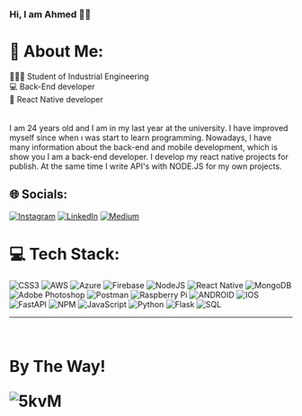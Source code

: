 ### Hi, I am Ahmed 💁🏻

# 💫 About Me:
👨🏻‍🎓 Student of Industrial Engineering<br>💻 Back-End developer<br>📱 React Native developer<br><br><br>I am 24 years old and I am in my last year at the university. I have improved myself since when ı was start to learn programming. Nowadays, I have many information about the back-end and mobile development, which is show you I am a back-end developer. I develop my react native projects for publish. At the same time I write API's with NODE.JS for my own projects.


## 🌐 Socials:
[![Instagram](https://img.shields.io/badge/Instagram-%23E4405F.svg?logo=Instagram&logoColor=white)](https://instagram.com/ahmedtkaya) [![LinkedIn](https://img.shields.io/badge/LinkedIn-%230077B5.svg?logo=linkedin&logoColor=white)](https://linkedin.com/in/ahmed-tayyib-kaya-4475341a0/) [![Medium](https://img.shields.io/badge/Medium-12100E?logo=medium&logoColor=white)](https://medium.com/@atkahmed9924) 

# 💻 Tech Stack:
![CSS3](https://img.shields.io/badge/css3-%231572B6.svg?style=for-the-badge&logo=css3&logoColor=white) ![AWS](https://img.shields.io/badge/AWS-%23FF9900.svg?style=for-the-badge&logo=amazon-aws&logoColor=white) ![Azure](https://img.shields.io/badge/azure-%230072C6.svg?style=for-the-badge&logo=azure-devops&logoColor=white) ![Firebase](https://img.shields.io/badge/firebase-%23039BE5.svg?style=for-the-badge&logo=firebase) ![NodeJS](https://img.shields.io/badge/node.js-6DA55F?style=for-the-badge&logo=node.js&logoColor=white) ![React Native](https://img.shields.io/badge/react_native-%2320232a.svg?style=for-the-badge&logo=react&logoColor=%2361DAFB) ![MongoDB](https://img.shields.io/badge/MongoDB-%234ea94b.svg?style=for-the-badge&logo=mongodb&logoColor=white) ![Adobe Photoshop](https://img.shields.io/badge/adobephotoshop-%2331A8FF.svg?style=for-the-badge&logo=adobephotoshop&logoColor=white) ![Postman](https://img.shields.io/badge/Postman-FF6C37?style=for-the-badge&logo=postman&logoColor=white) ![Raspberry Pi](https://img.shields.io/badge/-RaspberryPi-C51A4A?style=for-the-badge&logo=Raspberry-Pi) ![ANDROID](https://img.shields.io/badge/android-%2320232a.svg?style=for-the-badge&logo=android&logoColor=%a4c639) ![IOS](https://img.shields.io/badge/IOS-%2320232a.svg?style=for-the-badge&logo=apple&logoColor=white) ![FastAPI](https://img.shields.io/badge/FastAPI-005571?style=for-the-badge&logo=fastapi) ![NPM](https://img.shields.io/badge/NPM-%23000000.svg?style=for-the-badge&logo=npm&logoColor=white) ![JavaScript](https://img.shields.io/badge/javascript-%23323330.svg?style=for-the-badge&logo=javascript&logoColor=%23F7DF1E) ![Python](https://img.shields.io/badge/python-%23323330.svg?style=for-the-badge&logo=python&logoColor=%23F7DF1E) ![Flask](https://img.shields.io/badge/flask-%23323330.svg?style=for-the-badge&logo=flask&logoColor=%23F7DF1E) ![SQL](https://img.shields.io/badge/sql-%23323330.svg?style=for-the-badge&logo=sql&logoColor=%23F7DF1E)


---
<!-- Proudly created with GPRM ( https://gprm.itsvg.in ) -->
   </br> 
   <h1>By The Way!</h>
   </n>
  
![5kvM](https://user-images.githubusercontent.com/47714484/184485952-8a991c1f-8405-444a-95be-0e5452747d84.gif)



